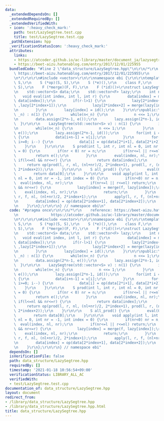 ```yaml
---
data:
  _extendedDependsOn: []
  _extendedRequiredBy: []
  _extendedVerifiedWith:
  - icon: ':heavy_check_mark:'
    path: test/LazySegtree.test.cpp
    title: test/LazySegtree.test.cpp
  _pathExtension: hpp
  _verificationStatusIcon: ':heavy_check_mark:'
  attributes:
    links:
    - https://atcoder.github.io/ac-library/master/document_ja/lazysegtree.html
    - https://beet-aizu.hatenablog.com/entry/2017/12/01/225955
  bundledCode: "#line 2 \"data_structure/LazySegtree.hpp\"\n\r\n/*\r\n    reference:\
    \ https://beet-aizu.hatenablog.com/entry/2017/12/01/225955\r\n               https://atcoder.github.io/ac-library/master/document_ja/lazysegtree.html\r\
    \n*/\r\n\r\n#include <vector>\r\n\r\nnamespace ebi {\r\n\r\ntemplate<\r\n    class\
    \ S,\r\n    S (*op)(S, S),\r\n    S (*e)(),\r\n    class F,\r\n    S (*mapping)(F,\
    \ S),\r\n    F (*merge)(F, F),\r\n    F (*id)()>\r\nstruct LazySegtree {\r\nprivate:\r\
    \n    std::vector<S> data;\r\n    std::vector<F> lazy;\r\n    int n;\r\n\r\n \
    \   void eval(int index, int l, int r) {\r\n        data[index] = mapping(lazy[index],\
    \ data[index]);\r\n        if(r-l>1) {\r\n            lazy[2*index+1] = merge(lazy[index]\
    \ ,lazy[2*index+1]);\r\n            lazy[2*index+2] = merge(lazy[index] ,lazy[2*index+2]);\r\
    \n        }\r\n        lazy[index] = id();\r\n    }\r\n\r\npublic:\r\n    LazySegtree(int\
    \ _n) : n(1) {\r\n        while(n<_n) {\r\n            n <<= 1;\r\n        }\r\
    \n        data.assign(2*n-1, e());\r\n        lazy.assign(2*n-1, id());\r\n  \
    \  }\r\n\r\n    LazySegtree(std::vector<S> v) : n(1) {\r\n        int _n = v.size();\r\
    \n        while(n<_n) {\r\n            n <<= 1;\r\n        }\r\n        data.assign(2*n-1,\
    \ e());\r\n        lazy.assign(2*n-1, id());\r\n        for(int i = 0; i<_n; i++)\
    \ {\r\n            data[i+n-1] = v[i];\r\n        }\r\n        for(int i = n-2;\
    \ i>=0; i--) {\r\n            data[i] = op(data[2*i+1], data[2*i+2]);\r\n    \
    \    }\r\n    }\r\n\r\n    S prod(int l, int r, int nl = 0, int nr = -1, int index\
    \ = 0) {\r\n        if(nr < 0) nr = n;\r\n        if(nr<=l || r<=nl) {\r\n   \
    \         return e();\r\n        }\r\n        eval(index, nl, nr);\r\n       \
    \ if(l<=nl && nr<=r) {\r\n            return data[index];\r\n        }\r\n   \
    \     return op(prod(l, r, nl, (nl+nr)/2, 2*index+1), prod(l, r, (nl+nr)/2, nr,\
    \ 2*index+2));\r\n    }\r\n\r\n    S all_prod() {\r\n        eval(0,0,n);\r\n\
    \        return data[0];\r\n    }\r\n\r\n    void apply(int l, int r, F f, int\
    \ nl = 0, int nr = -1, int index = 0) {\r\n        if(nr<0) nr = n;\r\n      \
    \  eval(index, nl, nr);\r\n        if(nr<=l || r<=nl) return;\r\n        if(l<=nl\
    \ && nr<=r) {\r\n            lazy[index] = merge(f, lazy[index]);\r\n        \
    \    eval(index, nl, nr);\r\n            return;\r\n        }\r\n        apply(l,\
    \ r, f, nl, (nl+nr)/2, 2*index+1);\r\n        apply(l, r, f, (nl+nr)/2, nr, 2*index+2);\r\
    \n        data[index] = op(data[2*index+1], data[2*index+2]);\r\n        return;\r\
    \n    }\r\n};\r\n\r\n} // namespace ebi\n"
  code: "#pragma once\r\n\r\n/*\r\n    reference: https://beet-aizu.hatenablog.com/entry/2017/12/01/225955\r\
    \n               https://atcoder.github.io/ac-library/master/document_ja/lazysegtree.html\r\
    \n*/\r\n\r\n#include <vector>\r\n\r\nnamespace ebi {\r\n\r\ntemplate<\r\n    class\
    \ S,\r\n    S (*op)(S, S),\r\n    S (*e)(),\r\n    class F,\r\n    S (*mapping)(F,\
    \ S),\r\n    F (*merge)(F, F),\r\n    F (*id)()>\r\nstruct LazySegtree {\r\nprivate:\r\
    \n    std::vector<S> data;\r\n    std::vector<F> lazy;\r\n    int n;\r\n\r\n \
    \   void eval(int index, int l, int r) {\r\n        data[index] = mapping(lazy[index],\
    \ data[index]);\r\n        if(r-l>1) {\r\n            lazy[2*index+1] = merge(lazy[index]\
    \ ,lazy[2*index+1]);\r\n            lazy[2*index+2] = merge(lazy[index] ,lazy[2*index+2]);\r\
    \n        }\r\n        lazy[index] = id();\r\n    }\r\n\r\npublic:\r\n    LazySegtree(int\
    \ _n) : n(1) {\r\n        while(n<_n) {\r\n            n <<= 1;\r\n        }\r\
    \n        data.assign(2*n-1, e());\r\n        lazy.assign(2*n-1, id());\r\n  \
    \  }\r\n\r\n    LazySegtree(std::vector<S> v) : n(1) {\r\n        int _n = v.size();\r\
    \n        while(n<_n) {\r\n            n <<= 1;\r\n        }\r\n        data.assign(2*n-1,\
    \ e());\r\n        lazy.assign(2*n-1, id());\r\n        for(int i = 0; i<_n; i++)\
    \ {\r\n            data[i+n-1] = v[i];\r\n        }\r\n        for(int i = n-2;\
    \ i>=0; i--) {\r\n            data[i] = op(data[2*i+1], data[2*i+2]);\r\n    \
    \    }\r\n    }\r\n\r\n    S prod(int l, int r, int nl = 0, int nr = -1, int index\
    \ = 0) {\r\n        if(nr < 0) nr = n;\r\n        if(nr<=l || r<=nl) {\r\n   \
    \         return e();\r\n        }\r\n        eval(index, nl, nr);\r\n       \
    \ if(l<=nl && nr<=r) {\r\n            return data[index];\r\n        }\r\n   \
    \     return op(prod(l, r, nl, (nl+nr)/2, 2*index+1), prod(l, r, (nl+nr)/2, nr,\
    \ 2*index+2));\r\n    }\r\n\r\n    S all_prod() {\r\n        eval(0,0,n);\r\n\
    \        return data[0];\r\n    }\r\n\r\n    void apply(int l, int r, F f, int\
    \ nl = 0, int nr = -1, int index = 0) {\r\n        if(nr<0) nr = n;\r\n      \
    \  eval(index, nl, nr);\r\n        if(nr<=l || r<=nl) return;\r\n        if(l<=nl\
    \ && nr<=r) {\r\n            lazy[index] = merge(f, lazy[index]);\r\n        \
    \    eval(index, nl, nr);\r\n            return;\r\n        }\r\n        apply(l,\
    \ r, f, nl, (nl+nr)/2, 2*index+1);\r\n        apply(l, r, f, (nl+nr)/2, nr, 2*index+2);\r\
    \n        data[index] = op(data[2*index+1], data[2*index+2]);\r\n        return;\r\
    \n    }\r\n};\r\n\r\n} // namespace ebi"
  dependsOn: []
  isVerificationFile: false
  path: data_structure/LazySegtree.hpp
  requiredBy: []
  timestamp: '2021-01-18 10:56:54+09:00'
  verificationStatus: LIBRARY_ALL_AC
  verifiedWith:
  - test/LazySegtree.test.cpp
documentation_of: data_structure/LazySegtree.hpp
layout: document
redirect_from:
- /library/data_structure/LazySegtree.hpp
- /library/data_structure/LazySegtree.hpp.html
title: data_structure/LazySegtree.hpp
---
```

